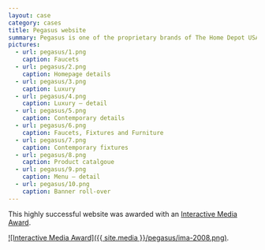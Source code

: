 ```yaml
---
layout: case
category: cases
title: Pegasus website
summary: Pegasus is one of the proprietary brands of The Home Depot USA. Cornelis was hired to lead, consult and design UID Consultancy for its dedicated product web site.
pictures:
  - url: pegasus/1.png
    caption: Faucets
  - url: pegasus/2.png
    caption: Homepage details
  - url: pegasus/3.png
    caption: Luxury  
  - url: pegasus/4.png
    caption: Luxury — detail
  - url: pegasus/5.png
    caption: Contemporary details 
  - url: pegasus/6.png
    caption: Faucets, Fixtures and Furniture 
  - url: pegasus/7.png
    caption: Contemporary fixtures
  - url: pegasus/8.png
    caption: Product catalgoue
  - url: pegasus/9.png
    caption: Menu — detail
  - url: pegasus/10.png
    caption: Banner roll-over    
---
```


This highly successful website was awarded with an [Interactive Media Award](http://www.interactivemediaawards.com/winners/certificate.asp?param=59882&cat=1).

[![Interactive Media Award]({{ site.media }}/pegasus/ima-2008.png)](http://www.interactivemediaawards.com/winners/certificate.asp?param=59882&cat=1).